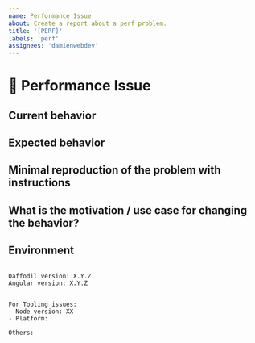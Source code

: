 ```yaml
---
name: Performance Issue
about: Create a report about a perf problem.
title: '[PERF]'
labels: 'perf'
assignees: 'damienwebdev'
---
```


<!--
PLEASE HELP US PROCESS GITHUB ISSUES FASTER BY PROVIDING THE FOLLOWING INFORMATION.

ISSUES MISSING IMPORTANT INFORMATION MAY BE CLOSED WITHOUT INVESTIGATION.
-->

# :turtle: Performance Issue

## Current behavior
<!-- Describe how the issue manifests. -->


## Expected behavior
<!-- Describe what the desired behavior would be. -->


## Minimal reproduction of the problem with instructions
<!--
For bug reports please provide the *STEPS TO REPRODUCE* and if possible a *MINIMAL DEMO* of the problem -->


## What is the motivation / use case for changing the behavior?
<!-- Describe the motivation or the concrete use case. -->


## Environment

<pre><code>
Daffodil version: X.Y.Z
Angular version: X.Y.Z 
<!-- Check whether this is still an issue in the most recent Daffodil version -->
 
For Tooling issues:
- Node version: XX  <!-- run `node --version` -->
- Platform:  <!-- Mac, Linux, Windows -->

Others:
<!-- Anything else relevant?  Operating system version, IDE, package manager, HTTP server, ... -->
</code></pre>